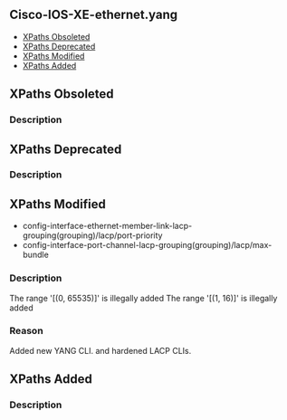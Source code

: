 ## Cisco-IOS-XE-ethernet.yang


- [XPaths Obsoleted](#xpaths-obsoleted)
- [XPaths Deprecated](#xpaths-deprecated)
- [XPaths Modified](#xpaths-modified)
- [XPaths Added](#xpaths-added)

## XPaths Obsoleted

### Description

## XPaths Deprecated

### Description

## XPaths Modified

- config-interface-ethernet-member-link-lacp-grouping(grouping)/lacp/port-priority
- config-interface-port-channel-lacp-grouping(grouping)/lacp/max-bundle

### Description

The range '[(0, 65535)]' is illegally added
The range '[(1, 16)]' is illegally added

### Reason

Added new YANG CLI. and hardened LACP CLIs.

## XPaths Added

### Description
